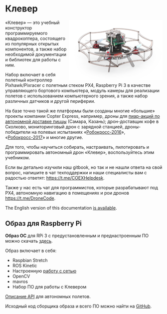 Клевер
======

<img src="../assets/clever3.png" align="right" width="300px" alt="Клевер">

«Клевер» — это учебный конструктор программируемого квадрокоптера, состоящего из популярных открытых компонентов, а также набор необходимой документации и библиотек для работы с ним.

Набор включает в себя полетный контроллер Pixhawk/Pixracer с полетным стеком PX4, Raspberry Pi 3 в качестве управляющего бортового компьютера, модуль камеры для реализации полетов с использованием компьютерного зрения, а также набор различных датчиков и другой периферии.

На базе точно такой же платформы были созданы многие «большие» проекты компании Copter Express, например, дроны для [пиар-акций по автономной доставке пиццы](https://www.youtube.com/watch?v=hmkAoZOtF58) (Самара, Казань); дрон-доставщик кофе в Сколково, мониторинговый дрон с зарядной станцией, дроны-победители на полевых испытаниях «[Робокросс-2016](https://www.youtube.com/watch?v=dGbDaz_VmYU)», «[Робокросс-2017](https://youtu.be/AQnd2CRczbQ)» и многие другие.

Для того, чтобы научиться собирать, настраивать, пилотировать и программировать автономный дрон «Клевер», воспользуйтесь этим учебником.

Если вы детально изучили наш gitbook, но так и не нашли ответа на свой вопрос, напишите в чат техподдержки и наши специалисты вам с радостью ответят: https://t.me/COEXHelpdesk.

Также у нас есть чат для программистов, которые разрабатывают под PX4, автономную навигацию в помещениях и рои дронов https://t.me/DroneCode.

The English version of this documentation [is available](../en/).

Образ для Raspberry Pi
----------------------

**Образ ОС** для RPi 3 с предустановленным и преднастроенным ПО можно скачать [здесь](image.md).

Образ включает в себя:

* Raspbian Stretch
* ROS Kinetic
* Настроенную [работу с сетью](network.md)
* OpenCV
* mavros
* Набор ПО для работы с Клевером

[Описание API](simple_offboard.md) для автономных полетов.

Исходный код сборщика образа и всего ПО можно найти на [GitHub](https://github.com/CopterExpress/clever).
